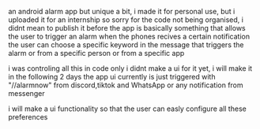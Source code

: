 an android alarm app but unique a bit, i made it for personal use, but i uploaded it for an internship so sorry for the code not being organised, i didnt mean to publish it before 
the app is basically something that allows the user to trigger an alarm when the phones recives a certain notification 
the user can choose a specific keyword in the message that triggers the alarm 
or from a specific person 
or from a specific app

i was controling all this in code only
i didnt make a ui for it yet, i will make it in the following 2 days 
the app ui currently is just triggered with "//alarmnow" from discord,tiktok and WhatsApp
or any notification from messenger

i will make a ui functionality so that the user can easly configure all these preferences 
